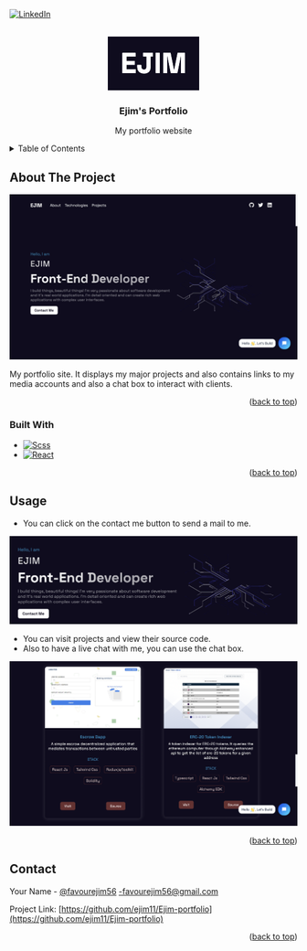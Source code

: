 <!-- Improved compatibility of back to top link: See: https://github.com/othneildrew/Best-README-Template/pull/73 -->
<a name="readme-top"></a>
<!--
*** Thanks for checking out the Best-README-Template. If you have a suggestion
*** that would make this better, please fork the repo and create a pull request
*** or simply open an issue with the tag "enhancement".
*** Don't forget to give the project a star!
*** Thanks again! Now go create something AMAZING! :D
-->



<!-- PROJECT SHIELDS -->
<!--
*** I'm using markdown "reference style" links for readability.
*** Reference links are enclosed in brackets [ ] instead of parentheses ( ).
*** See the bottom of this document for the declaration of the reference variables
*** for contributors-url, forks-url, etc. This is an optional, concise syntax you may use.
*** https://www.markdownguide.org/basic-syntax/#reference-style-links
-->

[![LinkedIn][linkedin-shield]][linkedin-url]



<!-- PROJECT LOGO -->
<br />
<div align="center">
  <a href="https://github.com/ejim11">
    <img src="/src/Asset/logo.png" alt="Logo" >
  </a>

<h3 align="center">Ejim's Portfolio</h3>

  <p align="center">
    My portfolio website
  </p>
</div>



<!-- TABLE OF CONTENTS -->
<details>
  <summary>Table of Contents</summary>
  <ol>
    <li>
      <a href="#about-the-project">About The Project</a>
      <ul>
        <li><a href="#built-with">Built With</a></li>
      </ul>
    </li>
    <li><a href="#usage">Usage</a></li>
    <li><a href="#contact">Contact</a></li>
  </ol>
</details>

<!-- ABOUT THE PROJECT -->
## About The Project

[![Product Name Screen Shot][product-screenshot]](https://ejim-portfolio.vercel.app/)

My portfolio site. It displays my major projects and also contains links to my media accounts and also a chat box to interact with clients.

<p align="right">(<a href="#readme-top">back to top</a>)</p>


### Built With
* [![Scss][Scss]][Scss-url]
* [![React][React.js]][React-url]

<p align="right">(<a href="#readme-top">back to top</a>)</p>


<!-- USAGE EXAMPLES -->
## Usage
- You can click on the contact me button to send a mail to me.

[![Mail me][mail-me]](./src/Asset/contact-me.png)

- You can visit projects and view their source code.
- Also to have a live chat with me, you can use the chat box.

[![Projects][projects]](./src/Asset/projects.png)



<p align="right">(<a href="#readme-top">back to top</a>)</p>



<!-- CONTACT -->
## Contact

Your Name - [@favourejim56](https://twitter.com/favourejim56) -favourejim56@gmail.com

Project Link: [https://github.com/ejim11/Ejim-portfolio](https://github.com/ejim11/Ejim-portfolio)

<p align="right">(<a href="#readme-top">back to top</a>)</p>


<!-- MARKDOWN LINKS & IMAGES -->
<!-- https://www.markdownguide.org/basic-syntax/#reference-style-links -->
[linkedin-shield]: https://img.shields.io/badge/-LinkedIn-black.svg?style=for-the-badge&logo=linkedin&colorB=555
[linkedin-url]: https://www.linkedin.com/in/favour-ejim-a29967238?lipi=urn%3Ali%3Apage%3Ad_flagship3_profile_view_base_contact_details%3BzrjgQ4yNTDSbPZEXRVg%2Fvg%3D%3D
[product-screenshot]: ./src/Asset/screenshot.png
[React.js]: https://img.shields.io/badge/react.js-000000?style=for-the-badge&logo=reactdotjs&logoColor=white
[React-url]: https://react.dev/
[Scss]: https://img.shields.io/badge/scss-0769AD?style=for-the-badge&logo=scss&logoColor=white
[Scss-url]: https://sass-lang.com/
[mail-me]: ./src/Asset/contact-me.png
[projects]: ./src/Asset/projects.png
